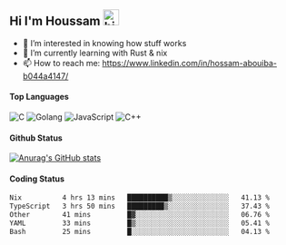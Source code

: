 ## Hi I'm Houssam <img src="https://user-images.githubusercontent.com/1303154/88677602-1635ba80-d120-11ea-84d8-d263ba5fc3c0.gif" width="28px" alt="hi">

- 👀 I’m interested in knowing how stuff works
- 🔭 I’m currently learning with Rust & nix
- 📫 How to reach me: https://www.linkedin.com/in/hossam-abouiba-b044a4147/

#### Top Languages

![C](https://img.shields.io/badge/c-%2300599C.svg?style=for-the-badge&logo=c&logoColor=white)
![Golang](https://img.shields.io/badge/go-blue?style=for-the-badge&logo=Goland)
![JavaScript](https://img.shields.io/badge/javascript-%23323330.svg?style=for-the-badge&logo=javascript&logoColor=%23F7DF1E)
![C++](https://img.shields.io/badge/C%2B%2B-blue?style=for-the-badge&logo=C%2B%2B)


#### Github Status
[![Anurag's GitHub stats](https://github-readme-stats.vercel.app/api?username=0xhoussam&theme=tokyonight)](https://github.com/anuraghazra/github-readme-stats)

#### Coding Status
<!--START_SECTION:waka-->

```txt
Nix          4 hrs 13 mins   ██████████▒░░░░░░░░░░░░░░   41.13 %
TypeScript   3 hrs 50 mins   █████████▒░░░░░░░░░░░░░░░   37.43 %
Other        41 mins         █▓░░░░░░░░░░░░░░░░░░░░░░░   06.76 %
YAML         33 mins         █▒░░░░░░░░░░░░░░░░░░░░░░░   05.41 %
Bash         25 mins         █░░░░░░░░░░░░░░░░░░░░░░░░   04.13 %
```

<!--END_SECTION:waka-->
